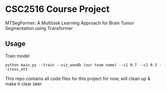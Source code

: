 # CSC2516 Course Project

MTSegFormer: A Multitask Learning Approach for Brain Tumor Segmentation using Transformer

## Usage

Train model

```shell
python main.py --train --viz_wandb (our team name) --c1 0.7 --c2 0.3 --cross_att
```

This repo contains all code files for this project for now, will clean up & make it clear later

